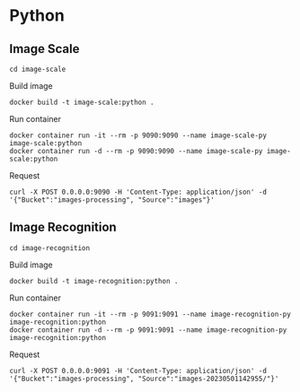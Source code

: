# Python

## Image Scale

```bash=
cd image-scale
```
Build image
```bash=
docker build -t image-scale:python .
```
Run container
```bash=
docker container run -it --rm -p 9090:9090 --name image-scale-py image-scale:python
docker container run -d --rm -p 9090:9090 --name image-scale-py image-scale:python
```
Request
```bash=
curl -X POST 0.0.0.0:9090 -H 'Content-Type: application/json' -d '{"Bucket":"images-processing", "Source":"images"}'
```

## Image Recognition

```bash=
cd image-recognition
```
Build image
```bash=
docker build -t image-recognition:python .
```
Run container
```bash=
docker container run -it --rm -p 9091:9091 --name image-recognition-py image-recognition:python
docker container run -d --rm -p 9091:9091 --name image-recognition-py image-recognition:python
```
Request
```bash=
curl -X POST 0.0.0.0:9091 -H 'Content-Type: application/json' -d '{"Bucket":"images-processing", "Source":"images-20230501142955/"}'
```